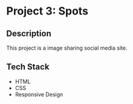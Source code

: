 # Project 3: Spots

## Description
This project is a image sharing social media site.

## Tech Stack
- HTML
- CSS
- Responsive Design 
